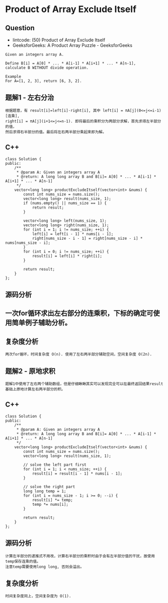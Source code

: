 # Product of Array Exclude Itself

## Question

- lintcode: (50) Product of Array Exclude Itself
- GeeksforGeeks: A Product Array Puzzle - GeeksforGeeks

```
Given an integers array A.

Define B[i] = A[0] * ... * A[i-1] * A[i+1] * ... * A[n-1], 
calculate B WITHOUT divide operation.

Example
For A=[1, 2, 3], return [6, 3, 2].
```

## 题解1 - 左右分治

    根据题意，有 result[i]=left[i]⋅right[i], 其中 left[i] = πA[j](0<=j<=i-1)[连乘],
    right[i] = πA[j](i+1<=j<=n-1). 即将最后的乘积分为两部分求解，首先求得左半部分的值，
    然后求得右半部分的值。最后将左右两半部分乘起来即为解。
    
## C++

    class Solution {
    public:
        /**
         * @param A: Given an integers array A
         * @return: A long long array B and B[i]= A[0] * ... * A[i-1] * A[i+1] * ... * A[n-1]
         */
        vector<long long> productExcludeItself(vector<int> &nums) {
            const int nums_size = nums.size();
            vector<long long> result(nums_size, 1);
            if (nums.empty() || nums_size == 1) {
                return result;
            }
    
            vector<long long> left(nums_size, 1);
            vector<long long> right(nums_size, 1);
            for (int i = 1; i != nums_size; ++i) {
                left[i] = left[i - 1] * nums[i - 1];
                right[nums_size - i - 1] = right[nums_size - i] * nums[nums_size - i];
            }
            for (int i = 0; i != nums_size; ++i) {
                result[i] = left[i] * right[i];
            }
    
            return result;
        }
    };
    
## 源码分析

## 一次for循环求出左右部分的连乘积，下标的确定可使用简单例子辅助分析。

## 复杂度分析

    两次for循环，时间复杂度 O(n). 使用了左右两半部分辅助空间，空间复杂度 O(2n).
    
    
## 题解2 - 原地求积

    题解1中使用了左右两个辅助数组，但是仔细瞅瞅其实可以发现完全可以在最终返回结果result基础上原地计算左右两半部分的积。


## C++

    class Solution {
    public:
        /**
         * @param A: Given an integers array A
         * @return: A long long array B and B[i]= A[0] * ... * A[i-1] * A[i+1] * ... * A[n-1]
         */
        vector<long long> productExcludeItself(vector<int> &nums) {
            const int nums_size = nums.size();
            vector<long long> result(nums_size, 1);
    
            // solve the left part first
            for (int i = 1; i < nums_size; ++i) {
                result[i] = result[i - 1] * nums[i - 1];
            }
    
            // solve the right part
            long long temp = 1;
            for (int i = nums_size - 1; i >= 0; --i) {
                result[i] *= temp;
                temp *= nums[i];
            }
    
            return result;
        }
    };
    
## 源码分析

    计算左半部分的递推式不用改，计算右半部分的乘积时由于会有左半部分值的干扰，故使用temp保存连乘的值。
    注意temp需要使用long long, 否则会溢出。

## 复杂度分析

    时间复杂度同上，空间复杂度为 O(1).
